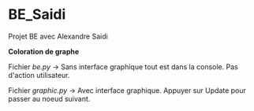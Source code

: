 # BE_Saidi

Projet BE avec Alexandre Saidi

**Coloration de graphe**

Fichier *be.py* -> Sans interface graphique tout est dans la console. Pas d'action utilisateur.

Fichier *graphic.py* -> Avec interface graphique. Appuyer sur Update pour passer au noeud suivant.

